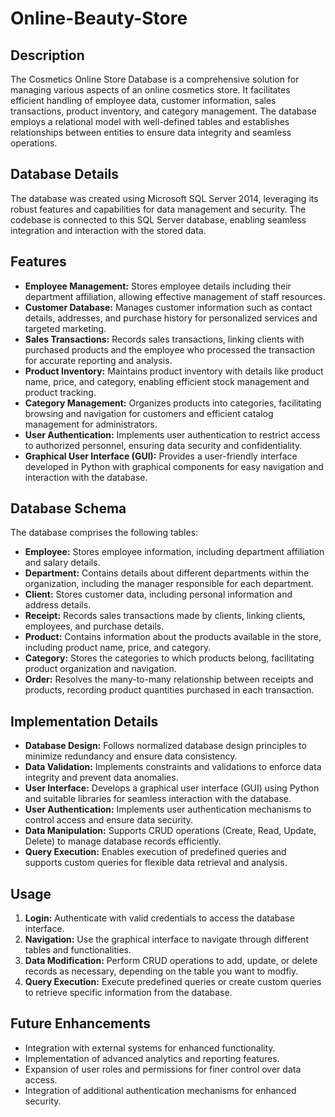 # Online-Beauty-Store

## Description

The Cosmetics Online Store Database is a comprehensive solution for managing various aspects of an online cosmetics store. It facilitates efficient handling of employee data, customer information, sales transactions, product inventory, and category management. The database employs a relational model with well-defined tables and establishes relationships between entities to ensure data integrity and seamless operations.

## Database Details

The database was created using Microsoft SQL Server 2014, leveraging its robust features and capabilities for data management and security. The codebase is connected to this SQL Server database, enabling seamless integration and interaction with the stored data.


## Features
 
- **Employee Management:** Stores employee details including their department affiliation, allowing effective management of staff resources.
- **Customer Database:** Manages customer information such as contact details, addresses, and purchase history for personalized services and targeted marketing.
- **Sales Transactions:** Records sales transactions, linking clients with purchased products and the employee who processed the transaction for accurate reporting and analysis.
- **Product Inventory:** Maintains product inventory with details like product name, price, and category, enabling efficient stock management and product tracking.
- **Category Management:** Organizes products into categories, facilitating browsing and navigation for customers and efficient catalog management for administrators.
- **User Authentication:** Implements user authentication to restrict access to authorized personnel, ensuring data security and confidentiality.
- **Graphical User Interface (GUI):** Provides a user-friendly interface developed in Python with graphical components for easy navigation and interaction with the database.


## Database Schema

The database comprises the following tables:

- **Employee:** Stores employee information, including department affiliation and salary details. 
- **Department:** Contains details about different departments within the organization, including the manager responsible for each department. 
- **Client:** Stores customer data, including personal information and address details. 
- **Receipt:** Records sales transactions made by clients, linking clients, employees, and purchase details. 
- **Product:** Contains information about the products available in the store, including product name, price, and category. 
- **Category:** Stores the categories to which products belong, facilitating product organization and navigation. 
- **Order:** Resolves the many-to-many relationship between receipts and products, recording product quantities purchased in each transaction. 

## Implementation Details

- **Database Design:** Follows normalized database design principles to minimize redundancy and ensure data consistency.
- **Data Validation:** Implements constraints and validations to enforce data integrity and prevent data anomalies.
- **User Interface:** Develops a graphical user interface (GUI) using Python and suitable libraries for seamless interaction with the database.
- **User Authentication:** Implements user authentication mechanisms to control access and ensure data security.
- **Data Manipulation:** Supports CRUD operations (Create, Read, Update, Delete) to manage database records efficiently.
- **Query Execution:** Enables execution of predefined queries and supports custom queries for flexible data retrieval and analysis.

## Usage

1. **Login:** Authenticate with valid credentials to access the database interface.
2. **Navigation:** Use the graphical interface to navigate through different tables and functionalities.
3. **Data Modification:** Perform CRUD operations to add, update, or delete records as necessary, depending on the table you want to modfiy.
4. **Query Execution:** Execute predefined queries or create custom queries to retrieve specific information from the database.

## Future Enhancements

- Integration with external systems for enhanced functionality.
- Implementation of advanced analytics and reporting features.
- Expansion of user roles and permissions for finer control over data access.
- Integration of additional authentication mechanisms for enhanced security.
